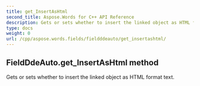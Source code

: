 ```yaml
---
title: get_InsertAsHtml
second_title: Aspose.Words for C++ API Reference
description: Gets or sets whether to insert the linked object as HTML format text. 
type: docs
weight: 0
url: /cpp/aspose.words.fields/fieldddeauto/get_insertashtml/
---
```

## FieldDdeAuto.get_InsertAsHtml method


Gets or sets whether to insert the linked object as HTML format text.

